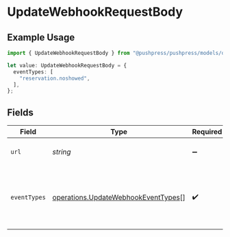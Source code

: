 # UpdateWebhookRequestBody

## Example Usage

```typescript
import { UpdateWebhookRequestBody } from "@pushpress/pushpress/models/operations";

let value: UpdateWebhookRequestBody = {
  eventTypes: [
    "reservation.noshowed",
  ],
};
```

## Fields

| Field                                                                                      | Type                                                                                       | Required                                                                                   | Description                                                                                |
| ------------------------------------------------------------------------------------------ | ------------------------------------------------------------------------------------------ | ------------------------------------------------------------------------------------------ | ------------------------------------------------------------------------------------------ |
| `url`                                                                                      | *string*                                                                                   | :heavy_minus_sign:                                                                         | The URL to send the webhook to                                                             |
| `eventTypes`                                                                               | [operations.UpdateWebhookEventTypes](../../models/operations/updatewebhookeventtypes.md)[] | :heavy_check_mark:                                                                         | The event types to listen for, valid event types include check                             |